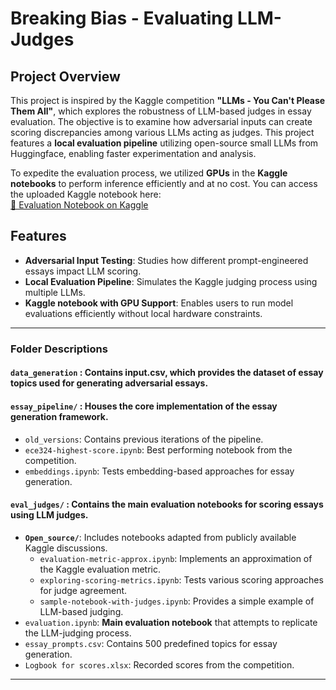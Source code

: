 # Breaking Bias - Evaluating LLM-Judges

## Project Overview

This project is inspired by the Kaggle competition **"LLMs - You Can't Please Them All"**, which explores the robustness of LLM-based judges in essay evaluation. The objective is to examine how adversarial inputs can create scoring discrepancies among various LLMs acting as judges. This project features a **local evaluation pipeline** utilizing open-source small LLMs from Huggingface, enabling faster experimentation and analysis.

To expedite the evaluation process, we utilized **GPUs** in the **Kaggle notebooks** to perform inference efficiently and at no cost. You can access the uploaded Kaggle notebook here:  
[🔗 Evaluation Notebook on Kaggle](https://www.kaggle.com/code/ig0yss/evaluation)

## Features

- **Adversarial Input Testing**: Studies how different prompt-engineered essays impact LLM scoring.
- **Local Evaluation Pipeline**: Simulates the Kaggle judging process using multiple LLMs.
- **Kaggle notebook with GPU Support**: Enables users to run model evaluations efficiently without local hardware constraints.

---

### **Folder Descriptions**

#### `data_generation` : Contains **input.csv**, which provides the dataset of essay topics used for generating adversarial essays.

#### `essay_pipeline/` : Houses the **core implementation** of the essay generation framework.

- `old_versions`: Contains previous iterations of the pipeline.
- `ece324-highest-score.ipynb`: Best performing notebook from the competition.
- `embeddings.ipynb`: Tests embedding-based approaches for essay generation.

#### `eval_judges/` : Contains **the main evaluation notebooks** for scoring essays using LLM judges.

- **`Open_source/`**: Includes notebooks adapted from publicly available Kaggle discussions.
  - `evaluation-metric-approx.ipynb`: Implements an approximation of the Kaggle evaluation metric.
  - `exploring-scoring-metrics.ipynb`: Tests various scoring approaches for judge agreement.
  - `sample-notebook-with-judges.ipynb`: Provides a simple example of LLM-based judging.
- `evaluation.ipynb`: **Main evaluation notebook** that attempts to replicate the LLM-judging process.
- `essay_prompts.csv`: Contains 500 predefined topics for essay generation.
- `Logbook for scores.xlsx`: Recorded scores from the competition.

---
